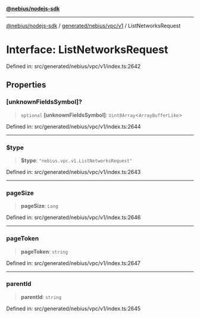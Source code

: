 [**@nebius/nodejs-sdk**](../../../../../README.md)

***

[@nebius/nodejs-sdk](../../../../../README.md) / [generated/nebius/vpc/v1](../README.md) / ListNetworksRequest

# Interface: ListNetworksRequest

Defined in: src/generated/nebius/vpc/v1/index.ts:2642

## Properties

### \[unknownFieldsSymbol\]?

> `optional` **\[unknownFieldsSymbol\]**: `Uint8Array`\<`ArrayBufferLike`\>

Defined in: src/generated/nebius/vpc/v1/index.ts:2644

***

### $type

> **$type**: `"nebius.vpc.v1.ListNetworksRequest"`

Defined in: src/generated/nebius/vpc/v1/index.ts:2643

***

### pageSize

> **pageSize**: `Long`

Defined in: src/generated/nebius/vpc/v1/index.ts:2646

***

### pageToken

> **pageToken**: `string`

Defined in: src/generated/nebius/vpc/v1/index.ts:2647

***

### parentId

> **parentId**: `string`

Defined in: src/generated/nebius/vpc/v1/index.ts:2645
